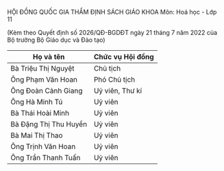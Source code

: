 HỘI ĐỒNG QUỐC GIA THẨM ĐỊNH SÁCH GIÁO KHOA
Môn: Hoá học - Lớp 11

(Kèm theo Quyết định số 2026/QĐ-BGDĐT ngày 21 tháng 7 năm 2022
của Bộ trưởng Bộ Giáo dục và Đào tạo)

Họ và tên | Chức vụ Hội đồng
--- | ---
Bà Triệu Thị Nguyệt | Chủ tịch
Ông Phạm Văn Hoan | Phó Chủ tịch
Ông Đoàn Cảnh Giang | Uỷ viên, Thư kí
Ông Hà Minh Tú | Uỷ viên
Bà Thái Hoài Minh | Uỷ viên
Bà Đặng Thị Thu Huyền | Uỷ viên
Bà Mai Thị Thao | Uỷ viên
Ông Trịnh Văn Hoan | Uỷ viên
Ông Trần Thanh Tuấn | Uỷ viên